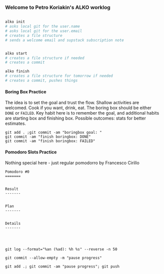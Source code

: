 ### Welcome to Petro Koriakin's ALKO worklog

```bash

alko init
# asks local git for the user.name
# asks local git for the user.email
# creates a file structure
# sends a welcome email and supstack subscription note


alko start
# creates a file structure if needed
# creates a commit

alko finish
# creates a file structure for tomorrow if needed
# creates a commit, pushes things
```

#### Boring Box Practice

The idea is to set the goal and trust the flow. Shallow activities are welcomed. Cook if you want, drink, eat. The boring box should be either `DONE` or `FAILED`. Key habit here is to remember the goal, and additional habits are starting box and finishing box. Possible outcomes: stats for better estimates.

```
git add . ;git commit -am "boringbox goal: "
git commit -am "finish boringbox: DONE"
git commit -am "finish boringbox: FAILED"
```

#### Pomodoro Slots Practice

Nothing special here - just regular pomodorro by Francesco Cirillo

```
Pomodoro #0
=======


Result
-------


Plan
-------


Details
-------




git log --format="%an (%ad): %h %s" --reverse -n 50

git commit --allow-empty -m "pause progress"

git add .; git commit -am "pause progress"; git push

```
